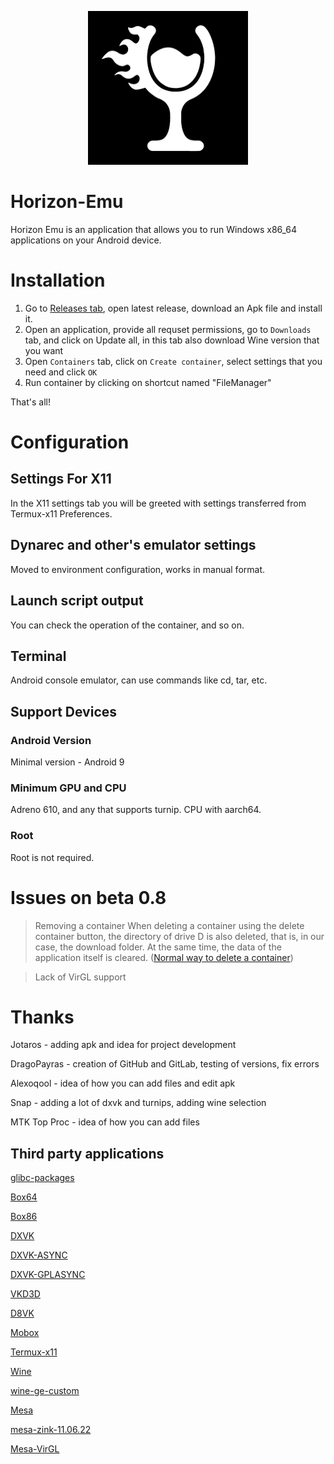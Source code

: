 <p align="center">
	<img src="ProjectLogo.jpg" width="256" height="246" />  
</p>

# Horizon-Emu

Horizon Emu is an application that allows you to run Windows x86_64 applications on your Android device.

# Installation 

1) Go to [Releases tab](https://github.com/DragoPayras228/Horizon-Emu/releases/), open latest release, download an Apk file and install it.
2) Open an application, provide all requset permissions, go to `Downloads` tab, and click on Update all, in this tab also download Wine version that you want
3) Open `Containers` tab, click on `Create container`, select settings that you need and click `OK`
4) Run container by clicking on shortcut named "FileManager"

That's all!

# Configuration
## Settings For X11
In the X11 settings tab you will be greeted with settings transferred from Termux-x11 Preferences.
## Dynarec and other's emulator settings
Moved to environment configuration, works in manual format.
## Launch script output
You can check the operation of the container, and so on.
## Terminal
Android console emulator, can use commands like cd, tar, etc.
## Support Devices
### Android Version 
Minimal version - Android 9
### Minimum GPU and CPU
Adreno 610, and any that supports turnip. CPU with aarch64.
### Root
Root is not required.
# Issues on beta 0.8
>Removing a container
When deleting a container using the delete container button, the directory of drive D is also deleted, that is, in our case, the download folder. At the same time, the data of the application itself is cleared. ([Normal way to delete a container](https://t.me/HorizonEmuOfficial/434))

>Lack of VirGL support


# Thanks 
Jotaros - adding apk and idea for project development

DragoPayras - creation of GitHub and GitLab, testing of versions, fix errors

Alexoqool - idea of ​​how you can add files and edit apk

Snap - adding a lot of dxvk and turnips, adding wine selection

MTK Top Proc - idea of how you can add files
## Third party applications

[glibc-packages](https://github.com/termux-pacman/glibc-packages)

[Box64](https://github.com/ptitSeb/box64)

[Box86](https://github.com/ptitSeb/box86)

[DXVK](https://github.com/doitsujin/dxvk)

[DXVK-ASYNC](https://github.com/Sporif/dxvk-async)

[DXVK-GPLASYNC](https://gitlab.com/Ph42oN/dxvk-gplasync)

[VKD3D](https://github.com/lutris/vkd3d)

[D8VK](https://github.com/AlpyneDreams/d8vk)

[Mobox](https://github.com/olegos2/mobox)

[Termux-x11](https://github.com/termux/termux-x11)

[Wine](https://wiki.winehq.org/Licensing)

[wine-ge-custom](https://github.com/GloriousEggroll/wine-ge-custom)

[Mesa](https://docs.mesa3d.org/license.html)

[mesa-zink-11.06.22](https://github.com/alexvorxx/mesa-zink-11.06.22)

[Mesa-VirGL](https://github.com/alexvorxx/Mesa-VirGL)
